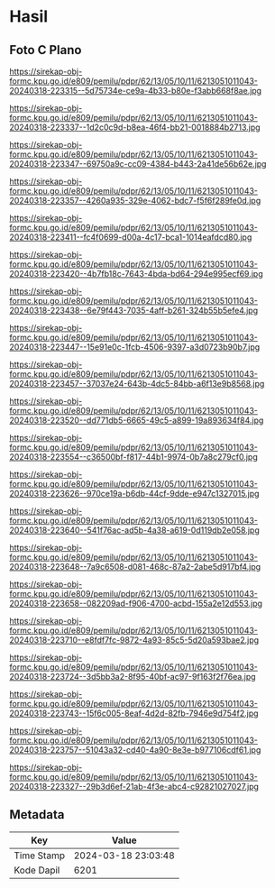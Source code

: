 # Hasil

## Foto C Plano

https://sirekap-obj-formc.kpu.go.id/e809/pemilu/pdpr/62/13/05/10/11/6213051011043-20240318-223315--5d75734e-ce9a-4b33-b80e-f3abb668f8ae.jpg

https://sirekap-obj-formc.kpu.go.id/e809/pemilu/pdpr/62/13/05/10/11/6213051011043-20240318-223337--1d2c0c9d-b8ea-46f4-bb21-0018884b2713.jpg

https://sirekap-obj-formc.kpu.go.id/e809/pemilu/pdpr/62/13/05/10/11/6213051011043-20240318-223347--69750a9c-cc09-4384-b443-2a41de56b62e.jpg

https://sirekap-obj-formc.kpu.go.id/e809/pemilu/pdpr/62/13/05/10/11/6213051011043-20240318-223357--4260a935-329e-4062-bdc7-f5f6f289fe0d.jpg

https://sirekap-obj-formc.kpu.go.id/e809/pemilu/pdpr/62/13/05/10/11/6213051011043-20240318-223411--fc4f0699-d00a-4c17-bca1-1014eafdcd80.jpg

https://sirekap-obj-formc.kpu.go.id/e809/pemilu/pdpr/62/13/05/10/11/6213051011043-20240318-223420--4b7fb18c-7643-4bda-bd64-294e995ecf69.jpg

https://sirekap-obj-formc.kpu.go.id/e809/pemilu/pdpr/62/13/05/10/11/6213051011043-20240318-223438--6e79f443-7035-4aff-b261-324b55b5efe4.jpg

https://sirekap-obj-formc.kpu.go.id/e809/pemilu/pdpr/62/13/05/10/11/6213051011043-20240318-223447--15e91e0c-1fcb-4506-9397-a3d0723b90b7.jpg

https://sirekap-obj-formc.kpu.go.id/e809/pemilu/pdpr/62/13/05/10/11/6213051011043-20240318-223457--37037e24-643b-4dc5-84bb-a6f13e9b8568.jpg

https://sirekap-obj-formc.kpu.go.id/e809/pemilu/pdpr/62/13/05/10/11/6213051011043-20240318-223520--dd771db5-6665-49c5-a899-19a893634f84.jpg

https://sirekap-obj-formc.kpu.go.id/e809/pemilu/pdpr/62/13/05/10/11/6213051011043-20240318-223554--c36500bf-f817-44b1-9974-0b7a8c279cf0.jpg

https://sirekap-obj-formc.kpu.go.id/e809/pemilu/pdpr/62/13/05/10/11/6213051011043-20240318-223626--970ce19a-b6db-44cf-9dde-e947c1327015.jpg

https://sirekap-obj-formc.kpu.go.id/e809/pemilu/pdpr/62/13/05/10/11/6213051011043-20240318-223640--541f76ac-ad5b-4a38-a619-0d119db2e058.jpg

https://sirekap-obj-formc.kpu.go.id/e809/pemilu/pdpr/62/13/05/10/11/6213051011043-20240318-223648--7a9c6508-d081-468c-87a2-2abe5d917bf4.jpg

https://sirekap-obj-formc.kpu.go.id/e809/pemilu/pdpr/62/13/05/10/11/6213051011043-20240318-223658--082209ad-f906-4700-acbd-155a2e12d553.jpg

https://sirekap-obj-formc.kpu.go.id/e809/pemilu/pdpr/62/13/05/10/11/6213051011043-20240318-223710--e8fdf7fc-9872-4a93-85c5-5d20a593bae2.jpg

https://sirekap-obj-formc.kpu.go.id/e809/pemilu/pdpr/62/13/05/10/11/6213051011043-20240318-223724--3d5bb3a2-8f95-40bf-ac97-9f163f2f76ea.jpg

https://sirekap-obj-formc.kpu.go.id/e809/pemilu/pdpr/62/13/05/10/11/6213051011043-20240318-223743--15f6c005-8eaf-4d2d-82fb-7946e9d754f2.jpg

https://sirekap-obj-formc.kpu.go.id/e809/pemilu/pdpr/62/13/05/10/11/6213051011043-20240318-223757--51043a32-cd40-4a90-8e3e-b977106cdf61.jpg

https://sirekap-obj-formc.kpu.go.id/e809/pemilu/pdpr/62/13/05/10/11/6213051011043-20240318-223327--29b3d6ef-21ab-4f3e-abc4-c92821027027.jpg


## Metadata

| Key        | Value               |
| ---------- | ------------------- |
| Time Stamp | 2024-03-18 23:03:48 |
| Kode Dapil | 6201                |



